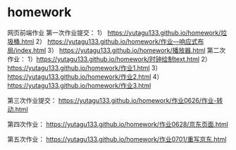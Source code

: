 # homework
网页前端作业
第一次作业提交：
1） https://yutagu133.github.io/homework/垃圾桶.html
2） https://yutagu133.github.io/homework/作业—响应式布局/index.html
3） https://yutagu133.github.io/homework/播放器.html
第二次作业：
1）https://yutagu133.github.io/homework/时钟绘制text.html
2）https://yutagu133.github.io/homework/作业1.html
3）https://yutagu133.github.io/homework/作业2.html
4）https://yutagu133.github.io/homework/作业3.html

第三次作业提交：
https://yutagu133.github.io/homework/作业0626/作业-转动.html

第四次作业：
https://yutagu133.github.io/homework/作业0628/京东页面.html

第五次作业：
https://yutagu133.github.io/homework/作业0701/重写京东.html
